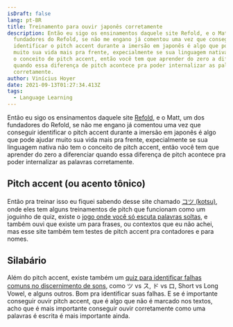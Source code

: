 ```yaml
---
isDraft: false
lang: pt-BR
title: Treinamento para ouvir japonês corretamente
description: Então eu sigo os ensinamentos daquele site Refold, e o Matt, um dos
  fundadores do Refold, se não me engano já comentou uma vez que conseguir
  identificar o pitch accent durante a imersão em japonês é algo que pode ajudar
  muito sua vida mais pra frente, expecialmente se sua linguagem nativa não tem
  o conceito de pitch accent, então você tem que aprender do zero a diferenciar
  quando essa diferença de pitch acontece pra poder internalizar as palavras
  corretamente.
author: Vinícius Hoyer
date: 2021-09-13T01:27:34.413Z
tags:
  - Language Learning
---
```

Então eu sigo os ensinamentos daquele site [Refold](refold.la), e o Matt, um dos fundadores do Refold, se não me engano já comentou uma vez que conseguir identificar o pitch accent durante a imersão em japonês é algo que pode ajudar muito sua vida mais pra frente, expecialmente se sua linguagem nativa não tem o conceito de pitch accent, então você tem que aprender do zero a diferenciar quando essa diferença de pitch acontece pra poder internalizar as palavras corretamente.

## Pitch accent (ou acento tônico)

Então pra treinar isso eu fiquei sabendo desse site chamado [コツ (kotsu)](kotu.io), onde eles tem alguns treinamentos de pitch que funcionam como um joguinho de quiz, existe o [jogo onde você só escuta palavras soltas](https://kotu.io/tests/pitchAccent/minimalPairs), e também ouvi que existe um para frases, ou contextos que eu não achei, mas esse site também tem testes de pitch accent pra contadores e para nomes.

## Silabário

Além do pitch accent, existe também um [quiz para identificar falhas comuns no discernimento de sons](https://kotu.io/tests/syllabary/minimalPairs), como ツ vs ス, ド vs ロ, Short vs Long Vowel, e alguns outros. Bom pra identificar suas falhas. E se é importante conseguir ouvir pitch accent, que é algo que não é marcado nos textos, acho que é mais importante conseguir ouvir corretamente como uma palavras é escrita é mais importante ainda.